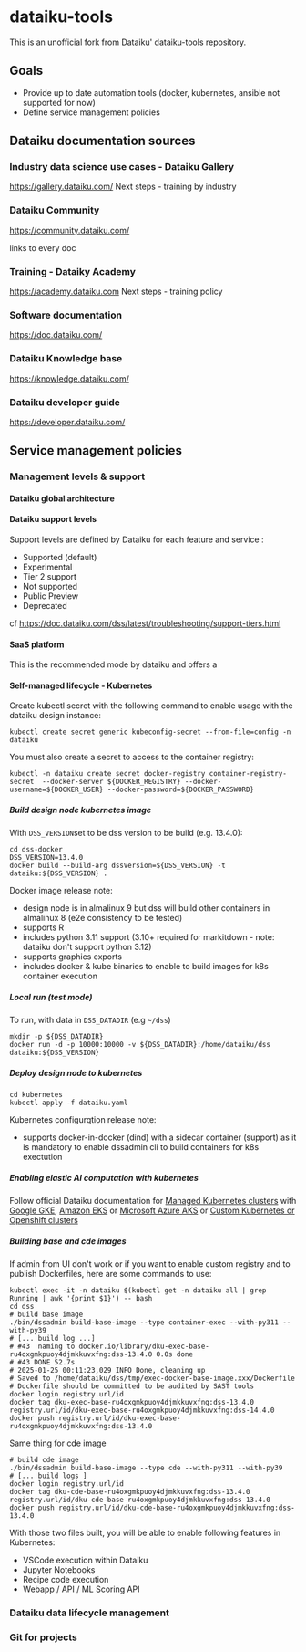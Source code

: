 # dataiku-tools

This is an unofficial fork from Dataiku' dataiku-tools repository.

## Goals

- Provide up to date automation tools (docker, kubernetes, ansible not supported for now)
- Define service management policies

## Dataiku documentation sources


### Industry data science use cases - Dataiku Gallery
https://gallery.dataiku.com/
Next steps - training by industry

### Dataiku Community
https://community.dataiku.com/

links to every doc

### Training - Dataiky Academy
https://academy.dataiku.com
Next steps - training policy

### Software documentation
https://doc.dataiku.com/

### Dataiku Knowledge base
https://knowledge.dataiku.com/

### Dataiku developer guide
https://developer.dataiku.com/


## Service management policies

### Management levels & support

#### Dataiku global architecture

#### Dataiku support levels

Support levels are defined by Dataiku for each feature and service :
- Supported (default)
- Experimental
- Tier 2 support
- Not supported
- Public Preview
- Deprecated

cf https://doc.dataiku.com/dss/latest/troubleshooting/support-tiers.html

#### SaaS platform

This is the recommended mode by dataiku and offers a


#### Self-managed lifecycle - Kubernetes

Create kubectl secret with the following command to enable usage with the dataiku design instance:

    kubectl create secret generic kubeconfig-secret --from-file=config -n dataiku

You must also create a secret to access to the container registry:

    kubectl -n dataiku create secret docker-registry container-registry-secret  --docker-server ${DOCKER_REGISTRY} --docker-username=${DOCKER_USER} --docker-password=${DOCKER_PASSWORD}

##### Build design node kubernetes image

With `DSS_VERSION`set to be dss version to be build (e.g. 13.4.0):

    cd dss-docker
    DSS_VERSION=13.4.0
    docker build --build-arg dssVersion=${DSS_VERSION} -t dataiku:${DSS_VERSION} .

Docker image release note:

- design node is in almalinux 9 but dss will build other containers in almalinux 8 (e2e consistency to be tested)
- supports R
- includes python 3.11 support (3.10+ required for markitdown - note: dataiku don't support python 3.12)
- supports graphics exports
- includes docker & kube binaries to enable to build images for k8s container execution

##### Local run (test mode)

To run, with data in `DSS_DATADIR` (e.g `~/dss`)

    mkdir -p ${DSS_DATADIR}
    docker run -d -p 10000:10000 -v ${DSS_DATADIR}:/home/dataiku/dss dataiku:${DSS_VERSION}

##### Deploy design node to kubernetes

    cd kubernetes
    kubectl apply -f dataiku.yaml

Kubernetes configurqtion release note:

- supports docker-in-docker (dind) with a sidecar container (support) as it is mandatory to enable dssadmin cli to build containers for k8s exectution

##### Enabling elastic AI computation with kubernetes

Follow official Dataiku documentation for [Managed Kubernetes clusters](https://doc.dataiku.com/dss/latest/containers/managed-k8s-clusters.html) with [Google GKE](https://doc.dataiku.com/dss/latest/containers/gke/index.html), [Amazon EKS](https://doc.dataiku.com/dss/latest/containers/eks/index.html) or [Microsoft Azure AKS](https://doc.dataiku.com/dss/latest/containers/aks/index.html) or [Custom Kubernetes or Openshift clusters](https://doc.dataiku.com/dss/latest/containers/unmanaged-k8s-clusters.html)

##### Building base and cde images

If admin from UI don't work or if you want to enable custom registry and to publish Dockerfiles, here are some commands to use:

    kubectl exec -it -n dataiku $(kubectl get -n dataiku all | grep Running | awk '{print $1}') -- bash
    cd dss
    # build base image
    ./bin/dssadmin build-base-image --type container-exec --with-py311 --with-py39
    # [... build log ...]
    # #43  naming to docker.io/library/dku-exec-base-ru4oxgmkpuoy4djmkkuvxfng:dss-13.4.0 0.0s done
    # #43 DONE 52.7s
    # 2025-01-25 00:11:23,029 INFO Done, cleaning up
    # Saved to /home/dataiku/dss/tmp/exec-docker-base-image.xxx/Dockerfile
    # Dockerfile should be committed to be audited by SAST tools
    docker login registry.url/id
    docker tag dku-exec-base-ru4oxgmkpuoy4djmkkuvxfng:dss-13.4.0 registry.url/id/dku-exec-base-ru4oxgmkpuoy4djmkkuvxfng:dss-14.4.0
    docker push registry.url/id/dku-exec-base-ru4oxgmkpuoy4djmkkuvxfng:dss-13.4.0

Same thing for cde image

    # build cde image
    ./bin/dssadmin build-base-image --type cde --with-py311 --with-py39
    # [... build logs ]
    docker login registry.url/id
    docker tag dku-cde-base-ru4oxgmkpuoy4djmkkuvxfng:dss-13.4.0 registry.url/id/dku-cde-base-ru4oxgmkpuoy4djmkkuvxfng:dss-13.4.0
    docker push registry.url/id/dku-cde-base-ru4oxgmkpuoy4djmkkuvxfng:dss-13.4.0

With those two files built, you will be able to enable following features in Kubernetes:

- VSCode execution within Dataiku
- Jupyter Notebooks
- Recipe code execution
- Webapp / API / ML Scoring API

### Dataiku data lifecycle management

### Git for projects

